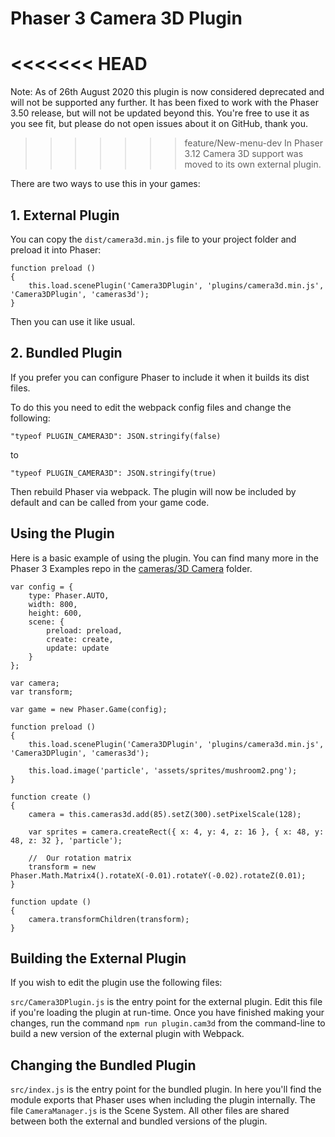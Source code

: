 Phaser 3 Camera 3D Plugin
=========================

<<<<<<< HEAD
=======
Note: As of 26th August 2020 this plugin is now considered deprecated and will not be supported any further. It has been fixed to work with the Phaser 3.50 release, but will not be updated beyond this. You're free to use it as you see fit, but please do not open issues about it on GitHub, thank you.

>>>>>>> feature/New-menu-dev
In Phaser 3.12 Camera 3D support was moved to its own external plugin.

There are two ways to use this in your games:

## 1. External Plugin

You can copy the `dist/camera3d.min.js` file to your project folder and preload it into Phaser:

```
function preload ()
{
    this.load.scenePlugin('Camera3DPlugin', 'plugins/camera3d.min.js', 'Camera3DPlugin', 'cameras3d');
}
```

Then you can use it like usual.

## 2. Bundled Plugin

If you prefer you can configure Phaser to include it when it builds its dist files.

To do this you need to edit the webpack config files and change the following:

```
"typeof PLUGIN_CAMERA3D": JSON.stringify(false)
```

to

```
"typeof PLUGIN_CAMERA3D": JSON.stringify(true)
```

Then rebuild Phaser via webpack. The plugin will now be included by default and can be called from your game code.

## Using the Plugin

Here is a basic example of using the plugin. You can find many more in the Phaser 3 Examples repo in the [cameras/3D Camera](https://github.com/photonstorm/phaser3-examples/tree/master/public/src/camera/3D%20camera) folder.

```
var config = {
    type: Phaser.AUTO,
    width: 800,
    height: 600,
    scene: {
        preload: preload,
        create: create,
        update: update
    }
};

var camera;
var transform;

var game = new Phaser.Game(config);

function preload ()
{
    this.load.scenePlugin('Camera3DPlugin', 'plugins/camera3d.min.js', 'Camera3DPlugin', 'cameras3d');

    this.load.image('particle', 'assets/sprites/mushroom2.png');
}

function create ()
{
    camera = this.cameras3d.add(85).setZ(300).setPixelScale(128);

    var sprites = camera.createRect({ x: 4, y: 4, z: 16 }, { x: 48, y: 48, z: 32 }, 'particle');

    //  Our rotation matrix
    transform = new Phaser.Math.Matrix4().rotateX(-0.01).rotateY(-0.02).rotateZ(0.01);
}

function update ()
{
    camera.transformChildren(transform);
}
```

## Building the External Plugin

If you wish to edit the plugin use the following files:

`src/Camera3DPlugin.js` is the entry point for the external plugin. Edit this file if you're loading the plugin at run-time. Once you have finished making your changes, run the command `npm run plugin.cam3d` from the command-line to build a new version of the external plugin with Webpack.

## Changing the Bundled Plugin

`src/index.js` is the entry point for the bundled plugin. In here you'll find the module exports that Phaser uses when including the plugin internally. The file `CameraManager.js` is the Scene System. All other files are shared between both the external and bundled versions of the plugin.
